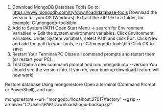 1. Download MongoDB Database Tools
	Go to: https://www.mongodb.com/try/download/database-tools
	Download the version for your OS (Windows).
	Extract the ZIP file to a folder, for example:
	C:\mongodb-tools\bin
2. Add to System PATH
	Open Start Menu → search for Environment Variables → Edit the system environment variables.
	Click Environment Variables.
	Under System variables, select Path and click Edit.
	Click New and add the path to your tools, e.g.:
	C:\mongodb-tools\bin
	Click OK to save.
3. Restart Your Terminal/PC
	Close all command prompts and restart them (or restart your PC).
4. Test
	Open a new command prompt and run:
		mongodump --version
	You should see the version info.
	If you do, your backup download feature will now work!



Restore database Using mongorestore
Open a terminal (Command Prompt or PowerShell), and run:

mongorestore --uri="mongodb://localhost:27017/factory" --gzip --archive="C:\Users\PAK\Downloads\logix-backup.gz"